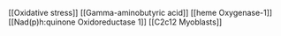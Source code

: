 [[Oxidative stress]]
[[Gamma-aminobutyric acid]]
[[heme Oxygenase-1]]
[[Nad(p)h:quinone Oxidoreductase 1]]
[[C2c12 Myoblasts]]

